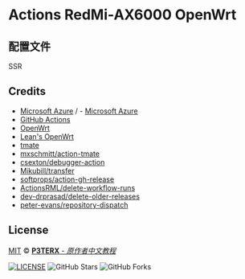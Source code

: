 
# Actions RedMi-AX6000 OpenWrt


## 配置文件

SSR

## Credits

- [Microsoft Azure](https://azure.microsoft.com) /  - [Microsoft Azure](https://azure.microsoft.com)                             
- [GitHub Actions](https://github.com/features/actions)
- [OpenWrt](https://github.com/openwrt/openwrt)                                    
- [Lean's OpenWrt](https://github.com/coolsnowwolf/lede)
- [tmate](https://github.com/tmate-io/tmate)
- [mxschmitt/action-tmate](https://github.com/mxschmitt/action-tmate)
- [csexton/debugger-action](https://github.com/csexton/debugger-action)
- [Mikubill/transfer](https://github.com/Mikubill/transfer)
- [softprops/action-gh-release](https://github.com/softprops/action-gh-release)
- [ActionsRML/delete-workflow-runs](https://github.com/ActionsRML/delete-workflow-runs)
- [dev-drprasad/delete-older-releases](https://github.com/dev-drprasad/delete-older-releases)
- [peter-evans/repository-dispatch](https://github.com/peter-evans/repository-dispatch)

## License

[MIT](https://github.com/XIMI518/OpenWrt-AX6000-firmware/blob/main/LICENSE) © [**P3TERX** - *原作者中文教程*](https://p3terx.com/archives/build-openwrt-with-github-actions.html)

[![LICENSE](https://img.shields.io/github/license/mashape/apistatus.svg?style=flat-square&label=LICENSE)](https://github.com/XIMI518/OpenWrt-AX6000-firmware/blob/main/LICENSE)
![GitHub Stars](https://img.shields.io/github/stars/P3TERX/Actions-OpenWrt.svg?style=flat-square&label=Stars&logo=github)
![GitHub Forks](https://img.shields.io/github/forks/P3TERX/Actions-OpenWrt.svg?style=flat-square&label=Forks&logo=github)
